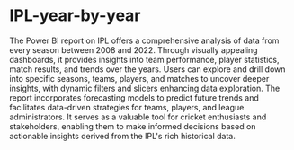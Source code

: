 # IPL-year-by-year
The Power BI report on IPL offers a comprehensive analysis of data from every season between 2008 and 2022. Through visually appealing dashboards, it provides insights into team performance, player statistics, match results, and trends over the years. Users can explore and drill down into specific seasons, teams, players, and matches to uncover deeper insights, with dynamic filters and slicers enhancing data exploration. The report incorporates forecasting models to predict future trends and facilitates data-driven strategies for teams, players, and league administrators. It serves as a valuable tool for cricket enthusiasts and stakeholders, enabling them to make informed decisions based on actionable insights derived from the IPL's rich historical data.
